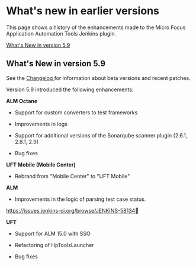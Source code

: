 # What's new in earlier versions


This page shows a history of the enhancements made to the Micro Focus Application Automation Tools Jenkins plugin.

[What's New in version 5.9](#what's-new-in-version-5.9)



## What&#39;s New in version 5.9

See the [Changelog ](https://wiki.jenkins.io/display/JENKINS/Changelog)for information about beta versions and recent patches.

Version 5.9 introduced the following enhancements:

**ALM Octane**

- Support for custom converters to test frameworks

- Improvements in logs

- Support for additional versions of the Sonarqube scanner plugin (2.6.1, 2.8.1, 2.9)

- Bug fixes

**UFT Mobile (Mobile Center)**

- Rebrand from &quot;Mobile Center&quot; to &quot;UFT Mobile&quot;

**ALM**

- Improvements in the logic of parsing test case status.

https://issues.jenkins-ci.org/browse/JENKINS-58134 

**UFT**

- Support for ALM 15.0 with SSO 

- Refactoring of HpToolsLauncher

- Bug fixes



